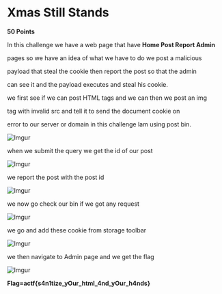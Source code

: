 #  Xmas Still Stands
 **50 Points**


In this challenge we have a web page that have **Home Post Report 
Admin** 

pages so we have an idea of what we have to do we post a malicious 

payload that steal the cookie then report the post so that the admin 

can see it and the payload executes and steal his cookie.

we first see if we can post HTML tags and we can then we post an img 

tag with invalid src and tell it to send the document cookie on 

error to our server or domain in this challenge lam using post bin. 

![Imgur](https://i.imgur.com/B4JEPhS.png)

when we submit the query we get the id of our post

![Imgur](https://i.imgur.com/5pCd3z8.png)


we report the post with the post id

![Imgur](https://i.imgur.com/KAP0Lyu.png)

we now go check our bin if we got any request

![Imgur](https://i.imgur.com/V2t2mHp.png)

we go and add these cookie from storage toolbar

![Imgur](https://i.imgur.com/9AepMwj.png)

we then navigate to Admin page and we get the flag

![Imgur](https://i.imgur.com/ZTktr5c.png)

**Flag=actf{s4n1tize\_yOur\_html\_4nd\_yOur\_h4nds}**
